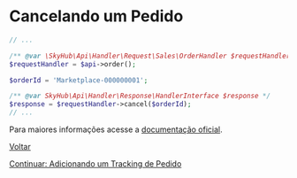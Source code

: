 # Cancelando um Pedido

```php
// ...

/** @var \SkyHub\Api\Handler\Request\Sales\OrderHandler $requestHandler */
$requestHandler = $api->order();

$orderId = 'Marketplace-000000001';

/** @var SkyHub\Api\Handler\Response\HandlerInterface $response */
$response = $requestHandler->cancel($orderId);
// ...
```

Para maiores informações acesse a [documentação oficial](https://skyhub.gelato.io/docs/versions/1.1/resources/orders/endpoints/cancelar-um-pedido).

[Voltar](../../../README.md)

[Continuar: Adicionando um Tracking de Pedido](TRACKING.md)

